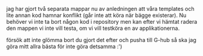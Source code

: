jag har gjort två separata mappar nu av anledningen att våra templates och lite annan kod hamnar konflikt (går inte att köra när bägge existerar). Nu behöver vi inte ta bort någon kod i repository men kan efter vi hämtat radera den mappen vi inte vill testa, om vi vill testköra en av applikationerna.

försök att inte glömma bort du gjort det efter och pusha till G-hub så ska jag göra mitt allra bästa för inte göra detsamma :')